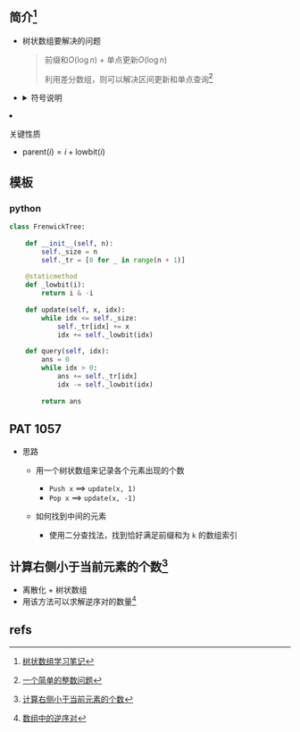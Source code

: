## 简介[^1]

- 树状数组要解决的问题
  
  > 前缀和$O(\log n)$ + 单点更新$O (\log n)$
  >
  > 利用差分数组，则可以解决区间更新和单点查询[^2]
  
- <details><summary>符号说明</summary>

  > **规定数组索引从 1 开始**
  >
  > $A$：原始数组
  >
  > $C$：处理后的数组
  >
  > $i$：$C$ 的索引
  >
  > $j$：$A$ 的索引
  >
  > $k$：$i$ 的二进制表示下从右向左第一个 $1$ 之前 $0$ 的个数
  >
  > - $C[i] = \sum \limits_{t = 0}^{2^k - 1} A[i - t]$ 
  > - $2^k = i \text{&} (-i) \triangleq \text{lowbit}(i)$</details>

- 关键性质
  
  - $\text{parent}(i) = i + \text{lowbit}(i)$



## 模板

### python

```python
class FrenwickTree:
    
    def __init__(self, n):
        self._size = n
        self._tr = [0 for _ in range(n + 1)]
        
    @staticmethod 
    def _lowbit(i):
        return i & -i
        
    def update(self, x, idx):
        while idx <= self._size:
            self._tr[idx] += x
            idx += self._lowbit(idx)
            
    def query(self, idx):
        ans = 0
        while idx > 0:
            ans += self._tr[idx]
            idx -= self._lowbit(idx)
            
        return ans
```



## PAT 1057

- 思路

  - 用一个树状数组来记录各个元素出现的个数
    - `Push x` $\implies$ `update(x, 1)`
    - `Pop x` $\implies$ `update(x, -1)`

  - 如何找到中间的元素
    - 使用二分查找法，找到恰好满足前缀和为 `k` 的数组索引


## 计算右侧小于当前元素的个数[^3]

- 离散化 + 树状数组
- 用该方法可以求解逆序对的数量[^4]



## refs

[^1]: [树状数组学习笔记](https://www.acwing.com/blog/content/80/)
[^2]: [一个简单的整数问题](https://www.acwing.com/problem/content/248/)
[^3]: [计算右侧小于当前元素的个数](https://leetcode-cn.com/problems/count-of-smaller-numbers-after-self/)
[^4]: [数组中的逆序对](https://www.acwing.com/problem/content/61/)

